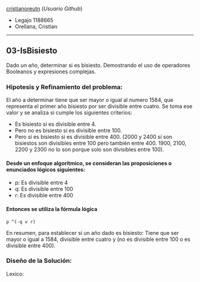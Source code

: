 [cristianoreutn](https://github.com/cristianoreutn)  (_Usuario Github_)
* Legajo 1188665
* Orellana, Cristian
---

## 03-IsBisiesto

Dado un año, determinar si es bisiesto. Demostrando el uso de operadores Booleanos y expresiones complejas.

### Hipotesis y Refinamiento del problema:
El año a determinar tiene que ser mayor o igual al numero 1584, que representa el primer año bisiesto por ser divisible entre cuatro. Se toma ese valor y se analiza si cumple los siguientes criterios:

* Es bisiesto si es divisible entre 4.
* Pero no es bisiesto si es divisible entre 100.
* Pero sí es bisiesto si es divisible entre 400. (2000 y 2400 sí son bisiestos son divisibles entre 100 pero también entre 400. 1900, 2100, 2200 y 2300 no lo son porque solo son divisibles entre 100).

#### Desde un enfoque algorítmico, se consideran las proposiciones o enunciados lógicos siguientes:

* p: Es divisible entre 4
* q: Es divisible entre 100
* r: Es divisible entre 400

#### Entonces se utiliza la fórmula lógica 

    p ^(-q v r)

En resumen, para establecer si un año dado es bisiesto: 
Tiene que ser mayor o igual a 1584, divisible entre cuatro y (no es divisible entre 100 o es divisible entre 400).

### Diseño de la Solución:

Lexico:


